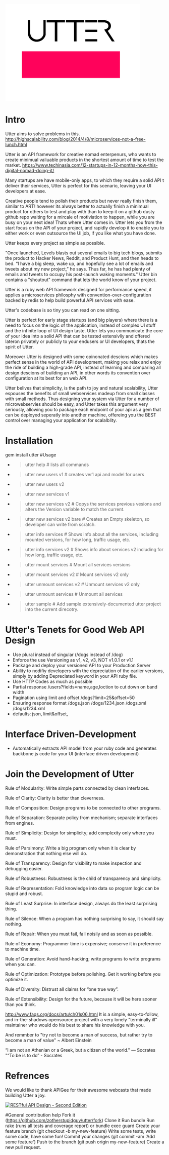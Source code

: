 ![alt tag](utter.png)

# Intro
Utter aims to solve problems in this.
http://highscalability.com/blog/2014/4/8/microservices-not-a-free-lunch.html

Utter is an API framework for creative nomad enterpenurs, who wants to create minimual valiuable products in the shortest amount of time to test the market.
https://www.techinasia.com/12-startups-in-12-months-how-this-digital-nomad-doing-it/


Many startups are have mobile-only apps, to which they require a solid API t deliver their services, Utter is perfect for this scenario, leaving your UI developers at ease.

Creative people tend to polish their products but never really finish them, similar to ART! however its always better to actually finish a minimual product for others to test and play with than to keep it on a github dusty github repo waiting for a mircale of motiviation to happen, while you are busy on your next idea! Thats where Utter comes in. Utter lets you from the start focus on the API of your project, and rapidly develop it to enable you to either work or even outsource the UI job, if you like what you have done.

Utter keeps every project as simple as possible.

"Once launched, Levels blasts out several emails to big tech blogs, submits the product to Hacker News, Reddit, and Product Hunt, and then heads to bed. “I have a big sleep, wake up, and hopefully see a lot of emails and tweets about my new project,” he says. Thus far, he has had plenty of emails and tweets to occupy his post-launch waking moments." Utter bin contains a "shoutout" command that lets the world know of your project.

Utter is a ruby web API framework designed for performance speed, it applies a microservices philosphy with convention-over-configuration backed by redis to help build powerful API services with ease.

Utter's codebase is so tiny you can read on one sitting.


Utter is perfect for early stage startups (and big players) where there is a need to focus on the logic of the application, instead of complex UI stuff and the infinite loop of UI design taste. Utter lets you communicate the core of your idea into a solid API that can be tested extensivliy and offered lateron privately or publicly to your endusers or UI developers, thats the spirit of Utter. 

Moreover Utter is designed with some opinonated descions which makes perfect sense in the world of API development, making you relax and enjoy the ride of building a high-grade API, instead of learning and comparing all design descions of building an API, in other words its convention over configuration at its best for an web API.

Utter belives that simplicity, is the path to joy and natural scalability, Utter espouses the benefits of small webservices madeup from small classes with small methods. Thus designing your system via Utter for a number of microwebservies should be easy, and Utter takes this argument very seriously, allowing you to package each endpoint of your api as a gem that can be deployed seperatly into another machine, offereing you the BEST control over managing your application for scalalblity.

# Installation
  gem install utter
#Usage
* > utter help                 # lists all commands
* > utter new users v1         # creates ver1 api and model for users
* > utter new users v2
* > utter new services v1
* > utter new services v2      # Copys the services previous vesions and alters the Version variable to match the current.
* > utter new services v2 bare # Creates an Empty skeleton, so developer can write from scratch.

* > utter info services    # Shows info about all the services, including mounted versions, for how long, traffic usage, etc.
* > utter info services v2 # Shows info about services v2 including for how long, traffic usage, etc.

* > utter mount services      # Mount all services versions
* > utter mount services v2   # Mount services v2 only 
* > utter unmount services v2 # Unmount services v2 only 
* > utter unmount services    # Unmount all services 
* > utter sample              # Add sample extensively-documented utter project into the current direcotry.

# Utter's Tenets for Good Web API Design 
- Use plural instead of singular (/dogs instead of /dog)
- Enforce the use Versioning as v1, v2, v3, NOT v1.0.1 or v1.1 
- Package and deploy your versioned API to your Production Server 
- Ability to nodifiy developers with the depreciation of the earlier versions, simply by adding Depreciated keyword in your API ruby file.
- Use HTTP Codes as much as possible
- Partial response /users?fields=name,age,loction to cut down on band width
- Pagination using limit and offset /dogs?limit=25&offset=50 
- Ensuring response format  /dogs.json  /dogs/1234.json /dogs.xml /dogs/1234.xml  
- defaults: json, limit&offset,  

# Interface Driven-Development 
- Automatically extracts API model from your ruby code and generates backbone.js code for your UI (interface driven development)

# Join the Development of Utter 

Rule of Modularity: Write simple parts connected by clean interfaces.

Rule of Clarity: Clarity is better than cleverness.

Rule of Composition: Design programs to be connected to other programs.

Rule of Separation: Separate policy from mechanism; separate interfaces from engines.

Rule of Simplicity: Design for simplicity; add complexity only where you must.

Rule of Parsimony: Write a big program only when it is clear by demonstration that nothing else will do.

Rule of Transparency: Design for visibility to make inspection and debugging easier.

Rule of Robustness: Robustness is the child of transparency and simplicity.

Rule of Representation: Fold knowledge into data so program logic can be stupid and robust.

Rule of Least Surprise: In interface design, always do the least surprising thing.

Rule of Silence: When a program has nothing surprising to say, it should say nothing.

Rule of Repair: When you must fail, fail noisily and as soon as possible.

Rule of Economy: Programmer time is expensive; conserve it in preference to machine time.

Rule of Generation: Avoid hand-hacking; write programs to write programs when you can.

Rule of Optimization: Prototype before polishing. Get it working before you optimize it.

Rule of Diversity: Distrust all claims for “one true way”.

Rule of Extensibility: Design for the future, because it will be here sooner than you think.

http://www.faqs.org/docs/artu/ch01s06.html
  It is a simple, easy-to-follow, and in-the-shadows opensource project with a very lonely "terminally ill" maintainer who would do his best to share his knowledge with you. 

  And remmber to "try not to become a man of success, but rather try to become a man of value" ~ Albert Einstein

“I am not an Athenian or a Greek, but a citizen of the world." ― Socrates
"“To be is to do” - Socrates
# Refrences
We would like to thank APIGee for their awesome webcasts that made building Utter a joy.

[![RESTful API Design - Second Edition](http://img.youtube.com/vi/QpAhXa12xvU/0.jpg)](https://www.youtube.com/watch?v=QpAhXa12xvU)

#General contribution help
Fork it (https://github.com/zotherstupidguy/utter/fork)
Clone it
Run bundle
Run rake (runs all tests and coverage report) or bundle exec guard
Create your feature branch (git checkout -b my-new-feature)
Write some tests, write some code, have some fun!
Commit your changes (git commit -am 'Add some feature')
Push to the branch (git push origin my-new-feature)
Create a new pull request.
